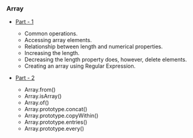 

### Array

  * [Part - 1](/src/Array-Part-1.js)
    * Common operations.
    * Accessing array elements.
    * Relationship between length and numerical properties.
    * Increasing the length.
    * Decreasing the length property does, however, delete elements.
    * Creating an array using Regular Expression.

  * [Part - 2](/src/Array-Part-2.js)  
    * Array.from()
    * Array.isArray()
    * Array.of()
    * Array.prototype.concat()
    * Array.prototype.copyWithin()
    * Array.prototype.entries()
    * Array.prototype.every()